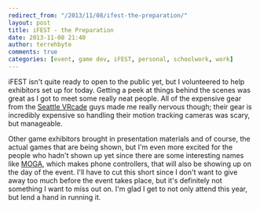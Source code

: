 ```yaml
---
redirect_from: "/2013/11/08/ifest-the-preparation/"
layout: post
title: iFEST - the Preparation
date: 2013-11-08 21:40
author: terrehbyte
comments: true
categories: [event, game dev, iFEST, personal, schoolwork, work]
---
```

iFEST isn't quite ready to open to the public yet, but I volunteered to help exhibitors set up for today. Getting a peek at things behind the scenes was great as I got to meet some really neat people. All of the expensive gear from the [Seattle VRcade](http://youtu.be/2fz0_KmWkUI) guys made me really nervous though; their gear is incredibly expensive so handling their motion tracking cameras was scary, but manageable.  

Other game exhibitors brought in presentation materials and of course, the actual games that are being shown, but I'm even more excited for the people who hadn't shown up yet since there are some interesting names like [MOGA](http://www.mogaanywhere.com), which makes phone controllers, that will also be showing up on the day of the event. I'll have to cut this short since I don't want to give away too much before the event takes place, but it's definitely not something I want to miss out on. I'm glad I get to not only attend this year, but lend a hand in running it.  